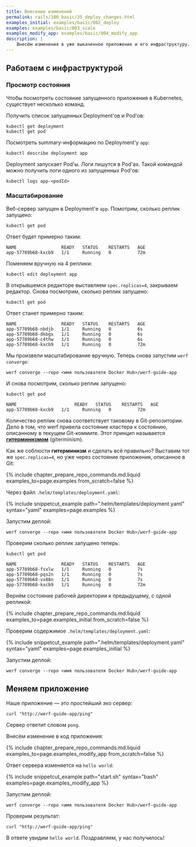 ```yaml
---
title: Внесение изменений
permalink: rails/100_basic/35_deploy_changes.html
examples_initial: examples/basic/002_deploy
examples: examples/basic/003_scale
examples_modify_app: examples/basic/004_modify_app
description: |
    Внесём изменения в уже выкаченное приложение и его инфраструктуру. Продемонстрируем, как работает подход infrastructure-as-code (IaC).
---
```


## Работаем с инфраструктурой
### Просмотр состояния

Чтобы посмотреть состояние запущенного приложения в Kubernetes, существует несколько команд.

Получить список запущенных Deployment'ов и Pod'ов:
```shell
kubectl get deployment
kubectl get pod
```

Посмотреть summary-информацию по Deployment'у `app`:
```shell
kubectl describe deployment app
```

Deployment запускает Pod'ы. Логи пишутся в Pod'ах. Такой командой можно получить логи одного из запущенных Pod'ов:
```shell
kubectl logs app-<podId>
```

### Масштабирование

Веб-сервер запущен в Deployment'е `app`. Помотрим, сколько реплик запущено:

```shell
kubectl get pod
```

Ответ будет примерно таким:
```shell
NAME                 READY   STATUS    RESTARTS   AGE
app-57789b68-kxcb9   1/1     Running   0          72m
```

Поменяем вручную на 4 реплики:
```shell
kubectl edit deployment app
```

В открывшемся редакторе выставляем `spec.replicas=4`, закрываем редактор.
Снова посмотрим, сколько реплик запущено:
```shell
kubectl get pod
```

Ответ станет примерно таким:
```shell
NAME                 READY   STATUS    RESTARTS   AGE
app-57789b68-nbdjb   1/1     Running   0          6s
app-57789b68-dkbgx   1/1     Running   0          6s
app-57789b68-c4thw   1/1     Running   0          6s
app-57789b68-kxcb9   1/1     Running   0          72m
```

Мы произвели масштабирование вручную. Теперь снова запустим `werf converge`:
```shell
werf converge --repo <имя пользователя Docker Hub>/werf-guide-app
```

И снова посмотрим, сколько реплик запущено:
```shell
kubectl get pod
```
```shell
NAME                      READY   STATUS    RESTARTS   AGE
app-57789b68-kxcb9   1/1     Running   0          72m
```

Количество реплик снова соответствует таковому в Git-репозитории. Дело в том, что werf привела состояние кластера к состоянию, описанному в текущем Git-коммите. Этот принцип называется [**гитерминизмом**](https://ru.werf.io/documentation/v1.2/advanced/giterminism.html) (giterminism).

Как же соблюсти **гитерминизм** и сделать всё правильно? Выставим тот же `spec.replicas=4`, но уже через состояние приложения, описанное в Git:

{% include chapter_prepare_repo_commands.md.liquid examples_to=page.examples from_scratch=false %}

Через файл `.helm/templates/deployment.yaml`:

{% include snippetcut_example path=".helm/templates/deployment.yaml" syntax="yaml" examples=page.examples %}

Запустим деплой:
```shell
werf converge --repo <имя пользователя Docker Hub>/werf-guide-app
```

Проверим сколько реплик запущено теперь:

```shell
kubectl get pod
```
```shell
NAME                 READY   STATUS    RESTARTS   AGE
app-57789b68-fsxlw   1/1     Running   0          7s
app-57789b68-pqs2n   1/1     Running   0          7s
app-57789b68-vx88n   1/1     Running   0          7s
app-57789b68-kxcb9   1/1     Running   0          72m
```

Вернём состояние рабочей директории к предыдущему, с одной репликой:

{% include chapter_prepare_repo_commands.md.liquid examples_to=page.examples_initial from_scratch=false %}

Проверим содержимое `.helm/templates/deployment.yaml`:

{% include snippetcut_example path=".helm/templates/deployment.yaml" syntax="yaml" examples=page.examples_initial %}

Запустим деплой:
```shell
werf converge --repo <имя пользователя Docker Hub>/werf-guide-app
```

## Меняем приложение

Наше приложение — это простейший эхо сервер:
```shell
curl "http://werf-guide-app/ping"
```

Сервер ответит словом `pong`.

Внесём изменение в код приложения:

{% include chapter_prepare_repo_commands.md.liquid examples_to=page.examples_modify_app from_scratch=false %}

Ответ сервера изменяется на `hello world`:

{% include snippetcut_example path="start.sh" syntax="bash" examples=page.examples_modify_app %}

Запустим деплой:
```shell
werf converge --repo <имя пользователя Docker Hub>/werf-guide-app
```

Проверим результат:
```shell
curl "http://werf-guide-app/ping"
```

В ответе увидим `hello world`. Поздравляем, у нас получилось!
